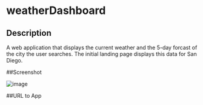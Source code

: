 # weatherDashboard

## Description

A web application that displays the current weather and the 5-day forcast of the city the user searches. The initial landing page displays this data for San Diego.

##Screenshot

![image](https://user-images.githubusercontent.com/112663656/198859584-5e880983-e237-40c7-a936-3ef0d05e6b39.png)


##URL to App
